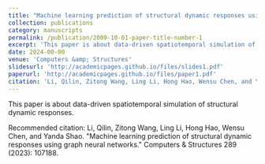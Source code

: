 ```yaml
---
title: "Machine learning prediction of structural dynamic responses using graph neural networks"
collection: publications
category: manuscripts
permalink: /publication/2009-10-01-paper-title-number-1
excerpt: 'This paper is about data-driven spatiotemporal simulation of structural dynamic responses.'
date: 2024-00-00
venue: 'Computers &amp; Structures'
slidesurl: 'http://academicpages.github.io/files/slides1.pdf'
paperurl: 'http://academicpages.github.io/files/paper1.pdf'
citation: 'Li, Qilin, Zitong Wang, Ling Li, Hong Hao, Wensu Chen, and Yanda Shao. &quot;Machine learning prediction of structural dynamic responses using graph neural networks.&quot; Computers &amp; Structures 289 (2023): 107188.'
---
```


This paper is about data-driven spatiotemporal simulation of structural dynamic responses.

Recommended citation: Li, Qilin, Zitong Wang, Ling Li, Hong Hao, Wensu Chen, and Yanda Shao. "Machine learning prediction of structural dynamic responses using graph neural networks." Computers & Structures 289 (2023): 107188.